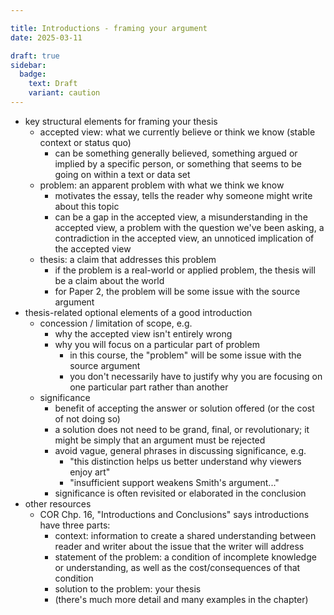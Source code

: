 ```yaml
---

title: Introductions - framing your argument
date: 2025-03-11

draft: true
sidebar:
  badge:
    text: Draft
    variant: caution
---
```


- key structural elements for framing your thesis
	- accepted view: what we currently believe or think we know (stable context or status quo)
		- can be something generally believed, something argued or implied by a specific person, or something that seems to be going on within a text or data set
	- problem: an apparent problem with what we think we know
		- motivates the essay, tells the reader why someone might write about this topic
		- can be a gap in the accepted view, a misunderstanding in the accepted view, a problem with the question we've been asking, a contradiction in the accepted view, an unnoticed implication of the accepted view
	- thesis: a claim that addresses this problem
		- if the problem is a real-world or applied problem, the thesis will be a claim about the world
		- for Paper 2, the problem will be some issue with the source argument
- thesis-related optional elements of a good introduction
	- concession / limitation of scope, e.g.
		- why the accepted view isn't entirely wrong
		- why you will focus on a particular part of problem
			- in this course, the "problem" will be some issue with the source argument
			- you don't necessarily have to justify why you are focusing on one particular part rather than another
	- significance
		- benefit of accepting the answer or solution offered (or the cost of not doing so)
		- a solution does not need to be grand, final, or revolutionary; it might be simply that an argument must be rejected
		- avoid vague, general phrases in discussing significance, e.g.
			- "this distinction helps us better understand why viewers enjoy art"
			- "insufficient support weakens Smith's argument..."
		- significance is often revisited or elaborated in the conclusion
- other resources
	- COR Chp. 16, "Introductions and Conclusions" says introductions have three parts:
		- context: information to create a shared understanding between reader and writer about the issue that the writer will address
		- statement of the problem: a condition of incomplete knowledge or understanding, as well as the cost/consequences of that condition
		- solution to the problem: your thesis
		- (there's much more detail and many examples in the chapter)
